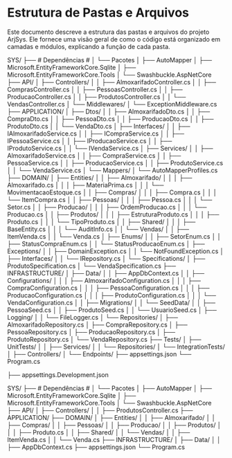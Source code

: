 # Estrutura de Pastas e Arquivos

Este documento descreve a estrutura das pastas e arquivos do projeto ArjSys.
Ele fornece uma visão geral de como o código está organizado em camadas e módulos, explicando a função de cada pasta.



SYS/
├── # Dependências #
│	└── Pacotes
│		├── AutoMapper
│		├── Microsoft.EntityFrameworkCore.Sqlite
│		├── Microsoft.EntityFrameworkCore.Tools
│		└── Swashbuckle.AspNetCore
├── API/
│   ├── Controllers/
│   │   ├── AlmoxarifadoController.cs
│   │   ├── ComprasController.cs
│   │   ├── PessoasController.cs
│   │   ├── ProducaoController.cs
│   │   ├── ProdutosController.cs
│   │   └── VendasController.cs
│   └── Middlewares/
│       └── ExceptionMiddleware.cs
├── APPLICATION/
│   ├── Dtos/
│   │   ├── AlmoxarifadoDto.cs
│   │   ├── CompraDto.cs
│   │   ├── PessoaDto.cs
│   │   ├── ProducaoDto.cs
│   │   ├── ProdutoDto.cs
│   │   └── VendaDto.cs
│   ├── Interfaces/
│   │   ├── IAlmoxarifadoService.cs
│   │   ├── ICompraService.cs
│   │   ├── IPessoaService.cs
│   │   ├── IProducaoService.cs
│   │   ├── IProdutoService.cs
│   │   └── IVendaService.cs
│   ├── Services/
│   │   ├── AlmoxarifadoService.cs
│   │   ├── CompraService.cs
│   │   ├── PessoaService.cs
│   │   ├── ProducaoService.cs
│   │   ├── ProdutoService.cs
│   │   └── VendaService.cs
│   └── Mappers/
│       └── AutoMapperProfiles.cs
├── DOMAIN/
│   ├── Entities/
│   │   ├── Almoxarifado/
│   │   │   ├── Almoxarifado.cs
│   │   │   ├── MateriaPrima.cs
│   │   │   └── MovimentacaoEstoque.cs
│   │   ├── Compras/
│   │   │   ├── Compra.cs
│   │   │   └── ItemCompra.cs
│   │   ├── Pessoas/
│   │   │   ├── Pessoa.cs
│   │   │   └── Setor.cs
│   │   ├── Producao/
│   │   │   ├── OrdemProducao.cs
│   │   │   └── Producao.cs
│   │   ├── Produtos/
│   │   │   ├── EstruturaProduto.cs
│   │   │   ├── Produto.cs
│   │   │   └── TipoProduto.cs
│   │   ├── Shared/
│   │   │   ├── BaseEntity.cs
│   │   │   └── AuditInfo.cs
│   │   └── Vendas/
│   │       ├── ItemVenda.cs
│   │       └── Venda.cs
│   ├── Enums/
│   │   ├── SetorEnum.cs
│   │   ├── StatusCompraEnum.cs
│   │   └── StatusProducaoEnum.cs
│   ├── Exceptions/
│   │   ├── DomainException.cs
│   │   └── NotFoundException.cs
│   ├── Interfaces/
│   │   └── IRepository.cs
│   └── Specifications/
│       ├── ProdutoSpecification.cs
│       └── VendaSpecification.cs
├── INFRASTRUCTURE/
│   ├── Data/
│   │   ├── AppDbContext.cs
│   │   ├── Configurations/
│   │   │   ├── AlmoxarifadoConfiguration.cs
│   │   │   ├── CompraConfiguration.cs
│   │   │   ├── PessoaConfiguration.cs
│   │   │   ├── ProducaoConfiguration.cs
│   │   │   ├── ProdutoConfiguration.cs
│   │   │   └── VendaConfiguration.cs
│   │   ├── Migrations/
│   │   └── SeedData/
│   │       ├── PessoaSeed.cs
│   │       ├── ProdutoSeed.cs
│   │       └── UsuarioSeed.cs
│   ├── Logging/
│   │   └── FileLogger.cs
│   └── Repositories/
│       ├── AlmoxarifadoRepository.cs
│       ├── CompraRepository.cs
│       ├── PessoaRepository.cs
│       ├── ProducaoRepository.cs
│       ├── ProdutoRepository.cs
│       └── VendaRepository.cs
├── Tests/
│   ├── UnitTests/
│   │   ├── Services/
│   │   └── Repositories/
│   └── IntegrationTests/
│       ├── Controllers/
│       └── Endpoints/
├── appsettings.json
└── Program.cs









├── appsettings.Development.json


SYS/
├── # Dependências #
│	└── Pacotes
│		├── AutoMapper
│		├── Microsoft.EntityFrameworkCore.Sqlite
│		├── Microsoft.EntityFrameworkCore.Tools
│		└── Swashbuckle.AspNetCore
├── API/
│   ├── Controllers/
│   │   ├── ProdutosController.cs
├── APPLICATION/
├── DOMAIN/
│   ├── Entities/
│   │   ├── Almoxarifado/
│   │   ├── Compras/
│   │   ├── Pessoas/
│   │   ├── Producao/
│   │   ├── Produtos/
│   │   │   ├── Produto.cs
│   │   ├── Shared/
│   │   └── Vendas/
│   │       ├── ItemVenda.cs
│   │       └── Venda.cs
├── INFRASTRUCTURE/
│   ├── Data/
│   │   ├── AppDbContext.cs
├── appsettings.json
└── Program.cs













